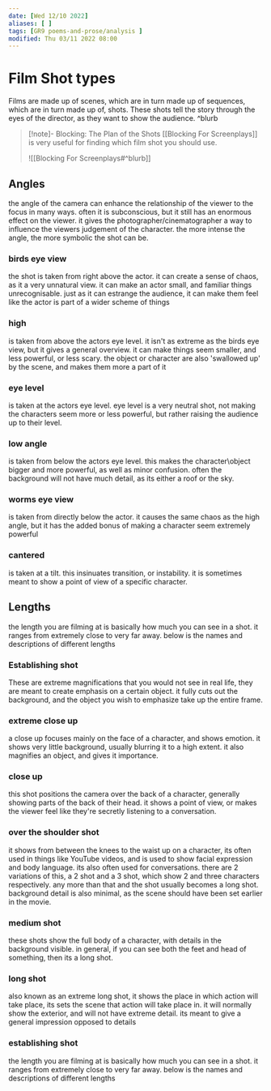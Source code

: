```yaml
---
date: [Wed 12/10 2022]
aliases: [ ]
tags: [GR9 poems-and-prose/analysis ]
modified: Thu 03/11 2022 08:00
---
```

# Film Shot types
Films are made up of scenes, which are in turn made up of sequences, which are in turn made up of, shots. These shots tell the story through the eyes of the director, as they want to show the audience. ^blurb

> [!note]- Blocking: The Plan of the Shots
> [[Blocking For Screenplays]] is very useful for finding which film shot you should use. 
> 
> ![[Blocking For Screenplays#^blurb]]

## Angles
the angle of the camera can enhance the relationship of the viewer to the focus in many ways. often it is subconscious, but it still has an enormous effect on the viewer. it gives the photographer/cinematographer a way to influence the viewers judgement of the character. the more intense the angle, the more symbolic the shot can be.

### birds eye view
the shot is taken from right above the actor. it can create a sense of chaos, as it a very unnatural view. it can make an actor small, and familiar things unrecognisable. just as it can estrange the audience, it can make them feel like the actor is part of a wider scheme of things

### high
is taken from above the actors eye level. it isn't as extreme as the birds eye view, but it gives a general overview. it can make things seem smaller, and less powerful, or less scary. the object or character are also 'swallowed up' by the scene, and makes them more a part of it

### eye level
is taken at the actors eye level. eye level is a very neutral shot, not making the characters seem more or less powerful, but rather raising the audience up to their level.

### low angle
is taken from below the actors eye level. this makes the character\object bigger and more powerful, as well as minor confusion. often the background will not have much detail, as its either a roof or the sky.

### worms eye view
is taken from directly below the actor. it causes the same chaos as the high angle, but it has the added bonus of making a character seem extremely powerful

### cantered
is taken at a tilt. this insinuates transition, or instability. it is sometimes meant to show a point of view of a specific character.

## Lengths

the length you are filming at is basically how much you can see in a shot. it ranges from extremely close to very far away. below is the names and descriptions of different lengths

### Establishing shot
These are extreme magnifications that you would not see in real life, they are meant to create emphasis on a certain object. it fully cuts out the background, and the object you wish to emphasize take up the entire frame.

### extreme close up
a close up focuses mainly on the face of a character, and shows emotion. it shows very little background, usually blurring it to a high extent. it also magnifies an object, and gives it importance.

### close up
this shot positions the camera over the back of a character, generally showing parts of the back of their head. it shows a point of view, or makes the viewer feel like they're secretly listening to a conversation.

### over the shoulder shot
it shows from between the knees to the waist up on a character, its often used in things like YouTube videos, and is used to show facial expression and body language. its also often used for conversations. there are 2 variations of this, a 2 shot and a 3 shot, which show 2 and three characters respectively. any more than that and the shot usually becomes a long shot. background detail is also minimal, as the scene should have been set earlier in the movie.

### medium shot
these shots show the full body of a character, with details in the background visible. in general, if you can see both the feet and head of something, then its a long shot.

### long shot
also known as an extreme long shot, it shows the place in which action will take place, its sets the scene that action will take place in. it will normally show the exterior, and will not have extreme detail. its meant to give a general impression opposed to details

### establishing shot
the length you are filming at is basically how much you can see in a shot. it ranges from extremely close to very far away. below is the names and descriptions of different lengths